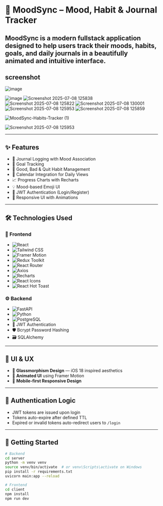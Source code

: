 # 🧠 MoodSync – Mood, Habit & Journal Tracker

MoodSync is a modern fullstack application designed to help users track their **moods**, **habits**, **goals**, and **daily journals** in a beautifully animated and intuitive interface.
---

## screenshot
![image](https://github.com/user-attachments/assets/fb7ec26c-4c93-4a87-a4ba-07060df0f406)

![image](https://github.com/user-attachments/assets/1769624e-228b-499b-a177-397553c3a888)
![Screenshot 2025-07-08 125838](https://github.com/user-attachments/assets/426794fe-38e3-42f3-8539-d60ee7a31b80)
![Screenshot 2025-07-08 125822](https://github.com/user-attachments/assets/1296026d-8708-469c-a1ea-0025c2e7262d)
![Screenshot 2025-07-08 130001](https://github.com/user-attachments/assets/2847da4a-82d7-4c9e-bd0c-6c0326e05c60)
![Screenshot 2025-07-08 125953](https://github.com/user-attachments/assets/b38f808f-9d45-4629-96f1-ddf4cc8c7d17)
![Screenshot 2025-07-08 125859](https://github.com/user-attachments/assets/c443d3d7-687a-4c11-8aef-eea15ec79b01)



![MoodSync-Habits-Tracker (1)](https://github.com/user-attachments/assets/b1c73f0d-39c8-4bfd-a50f-e9b427bcefa5)

![Screenshot 2025-07-08 125953](https://github.com/user-attachments/assets/2cca31c5-ac46-4373-b4c1-d1e5eb325762)



---

## ✨ Features

- 📝 Journal Logging with Mood Association
- 🎯 Goal Tracking
- 🔄 Good, Bad & Quit Habit Management
- 📅 Calendar Integration for Daily Views
- 📈 Progress Charts with Recharts
- 💡 Mood-based Emoji UI
- 🔐 JWT Authentication (Login/Register)
- 🎨 Responsive UI with Animations

---
## 🛠️ Technologies Used


### 🎨 Frontend

- ![React](https://img.shields.io/badge/React-20232A?logo=react&logoColor=61DAFB)
- ![Tailwind CSS](https://img.shields.io/badge/Tailwind_CSS-06B6D4?logo=tailwindcss&logoColor=white)
- ![Framer Motion](https://img.shields.io/badge/Framer_Motion-black?logo=framer&logoColor=white)
- ![Redux Toolkit](https://img.shields.io/badge/Redux_Toolkit-593D88?logo=redux&logoColor=white)
- ![React Router](https://img.shields.io/badge/React_Router-CA4245?logo=react-router&logoColor=white)
- ![Axios](https://img.shields.io/badge/Axios-5A29E4?logo=axios&logoColor=white)
- ![Recharts](https://img.shields.io/badge/Recharts-FF0000?logo=recharts&logoColor=white)
- ![React Icons](https://img.shields.io/badge/React_Icons-61DAFB?logo=react&logoColor=white)
- ![React Hot Toast](https://img.shields.io/badge/Hot_Toast-FF8800?logo=react&logoColor=white)


### ⚙️ Backend

- ![FastAPI](https://img.shields.io/badge/FastAPI-009688?logo=fastapi&logoColor=white)
- ![Python](https://img.shields.io/badge/Python-3776AB?logo=python&logoColor=white)
- ![PostgreSQL](https://img.shields.io/badge/PostgreSQL-4169E1?logo=postgresql&logoColor=white)
- 🔐 JWT Authentication
- 🛡️ Bcrypt Password Hashing
- 🗃️ SQLAlchemy

 ---
## 💎 UI & UX

- 🌌 **Glassmorphism Design** — iOS 18 inspired aesthetics
- 🌠 **Animated UI** using Framer Motion
- 📱 **Mobile-first Responsive Design**

---

## 🔐 Authentication Logic

- JWT tokens are issued upon login
- Tokens auto-expire after defined TTL
- Expired or invalid tokens auto-redirect users to `/login`
  
---
## 🚀 Getting Started

```bash
# Backend
cd server
python -m venv venv
source venv/bin/activate  # or venv\Scripts\activate on Windows
pip install -r requirements.txt
uvicorn main:app --reload

# Frontend
cd client
npm install
npm run dev

